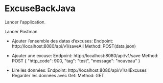 # ExcuseBackJava

Lancer l'application.

Lancer Postman

- Ajouter l’ensemble des datas d’excuses:
    Endpoint: http://localhost:8080/api/v1/saveAll
    Method: POST(data.json)

- Ajouter une excuse:
    Endpoint: http://localhost:8080/api/v1/save
    Method: POST
    {
        "http_code": 900,
        "tag": "test",
        "message": "nouveau"
    }


- Lire les données:
    Endpoint:  http://localhost:8080/api/v1/allExcuses
    Regarder les données avec Get:
    Method: GET
